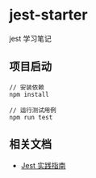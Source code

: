 # jest-starter
jest 学习笔记
## 项目启动
```
// 安装依赖
npm install

// 运行测试用例
npm run test
```
## 相关文档
* [Jest 实践指南](https://github.yanhaixiang.com/jest-tutorial/basic/tdd/#%E5%AE%9E%E6%88%98)
